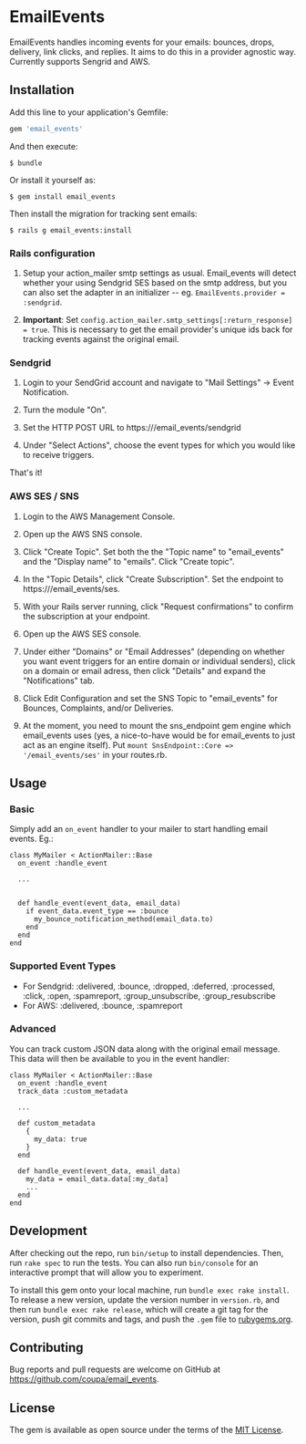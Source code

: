 # EmailEvents

EmailEvents handles incoming events for your emails: bounces, drops, delivery, link clicks, and replies. It aims to do
this in a provider agnostic way.  Currently supports Sengrid and AWS.


## Installation

Add this line to your application's Gemfile:

```ruby
gem 'email_events'
```

And then execute:

    $ bundle

Or install it yourself as:

    $ gem install email_events
    
Then install the migration for tracking sent emails:
    
    $ rails g email_events:install
    
### Rails configuration

1. Setup your action_mailer smtp settings as usual. Email_events will detect whether your using Sendgrid SES based on the
smtp address, but you can also set the adapter in an initializer -- eg. `EmailEvents.provider = :sendgrid`.

2. **Important**: Set `config.action_mailer.smtp_settings[:return_response] = true`. This is necessary to get the email
provider's unique ids back for tracking events against the original email.

    
### Sendgrid

1. Login to your SendGrid account and navigate to "Mail Settings" -> Event Notification.

2. Turn the module "On".

3. Set the HTTP POST URL to https://<yourdomain>/email_events/sendgrid

4. Under "Select Actions", choose the event types for which you would like to receive triggers.

That's it!

### AWS SES / SNS    

1. Login to the AWS Management Console.

2. Open up the AWS SNS console.

3. Click "Create Topic".  Set both the the "Topic name" to "email_events" and the "Display name" to "emails". Click "Create topic".

4. In the "Topic Details", click "Create Subscription".  Set the endpoint to https://<yourdomain>/email_events/ses.

5. With your Rails server running, click "Request confirmations" to confirm the subscription at your endpoint.

6. Open up the AWS SES console.

7. Under either "Domains" or "Email Addresses" (depending on whether you want event triggers for an entire domain or individual
senders), click on a domain or email adress, then click "Details" and expand the "Notifications" tab.

8. Click Edit Configuration and set the SNS Topic to "email_events" for Bounces, Complaints, and/or Deliveries.

9. At the moment, you need to mount the sns_endpoint gem engine which email_events uses (yes, a nice-to-have would be for
 email_events to just act as an engine itself).  Put `mount SnsEndpoint::Core => '/email_events/ses'` in your routes.rb.

## Usage

### Basic

Simply add an `on_event` handler to your mailer to start handling email events.  Eg.:

```
class MyMailer < ActionMailer::Base
  on_event :handle_event

  ...
  
  
  def handle_event(event_data, email_data)
    if event_data.event_type == :bounce
      my_bounce_notification_method(email_data.to)
    end     
  end
end
```

### Supported Event Types

- For Sendgrid: :delivered, :bounce, :dropped, :deferred, :processed, :click, :open, :spamreport, :group_unsubscribe, :group_resubscribe
- For AWS: :delivered, :bounce, :spamreport

### Advanced

You can track custom JSON data along with the original email message.  This data will then be available to you in the event
handler:

```
class MyMailer < ActionMailer::Base
  on_event :handle_event
  track_data :custom_metadata

  ...
  
  def custom_metadata
    {
      my_data: true
    }
  end
  
  def handle_event(event_data, email_data)
    my_data = email_data.data[:my_data] 
    ...
  end
end
```


## Development

After checking out the repo, run `bin/setup` to install dependencies. Then, run `rake spec` to run the tests. You can also run `bin/console` for an interactive prompt that will allow you to experiment.

To install this gem onto your local machine, run `bundle exec rake install`. To release a new version, update the version number in `version.rb`, and then run `bundle exec rake release`, which will create a git tag for the version, push git commits and tags, and push the `.gem` file to [rubygems.org](https://rubygems.org).

## Contributing

Bug reports and pull requests are welcome on GitHub at https://github.com/coupa/email_events.


## License

The gem is available as open source under the terms of the [MIT License](http://opensource.org/licenses/MIT).

